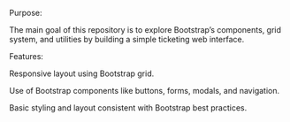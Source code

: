 Purpose:

The main goal of this repository is to explore Bootstrap’s components, grid system, and utilities by building a simple ticketing web interface.

Features:

Responsive layout using Bootstrap grid.


Use of Bootstrap components like buttons, forms, modals, and navigation.

Basic styling and layout consistent with Bootstrap best practices.
